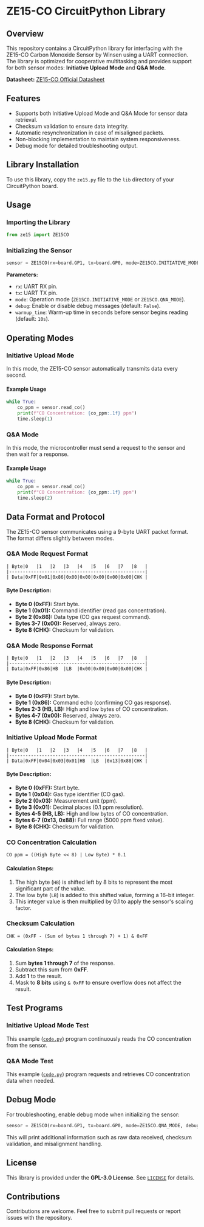 # ZE15-CO CircuitPython Library

## Overview
This repository contains a CircuitPython library for interfacing with the ZE15-CO Carbon Monoxide Sensor by Winsen using a UART connection. The library is optimized for cooperative multitasking and provides support for both sensor modes: **Initiative Upload Mode** and **Q&A Mode**.

**Datasheet:** [ZE15-CO Official Datasheet](http://winsen-sensor.com/d/files/ZE15-CO.pdf)

## Features
- Supports both Initiative Upload Mode and Q&A Mode for sensor data retrieval.
- Checksum validation to ensure data integrity.
- Automatic resynchronization in case of misaligned packets.
- Non-blocking implementation to maintain system responsiveness.
- Debug mode for detailed troubleshooting output.

## Library Installation
To use this library, copy the `ze15.py` file to the `lib` directory of your CircuitPython board.

## Usage
### Importing the Library
```python
from ze15 import ZE15CO
```

### Initializing the Sensor
```python
sensor = ZE15CO(rx=board.GP1, tx=board.GP0, mode=ZE15CO.INITIATIVE_MODE, debug=False, warmup_time=10)
```
**Parameters:**
- `rx`: UART RX pin.
- `tx`: UART TX pin.
- `mode`: Operation mode (`ZE15CO.INITIATIVE_MODE` or `ZE15CO.QNA_MODE`).
- `debug`: Enable or disable debug messages (default: `False`).
- `warmup_time`: Warm-up time in seconds before sensor begins reading (default: `10s`).

## Operating Modes
### Initiative Upload Mode
In this mode, the ZE15-CO sensor automatically transmits data every second.

#### Example Usage
```python
while True:
    co_ppm = sensor.read_co()
    print(f"CO Concentration: {co_ppm:.1f} ppm")
    time.sleep(1)
```

### Q&A Mode
In this mode, the microcontroller must send a request to the sensor and then wait for a response.

#### Example Usage
```python
while True:
    co_ppm = sensor.read_co()
    print(f"CO Concentration: {co_ppm:.1f} ppm")
    time.sleep(2)
```

## Data Format and Protocol
The ZE15-CO sensor communicates using a 9-byte UART packet format. The format differs slightly between modes.

### Q&A Mode Request Format
```
| Byte|0   |1   |2   |3   |4   |5   |6   |7   |8   |
|--------------------------------------------------|
| Data|0xFF|0x01|0x86|0x00|0x00|0x00|0x00|0x00|CHK |
```
#### Byte Description:
- **Byte 0 (0xFF):** Start byte.
- **Byte 1 (0x01):** Command identifier (read gas concentration).
- **Byte 2 (0x86):** Data type (CO gas request command).
- **Bytes 3-7 (0x00):** Reserved, always zero.
- **Byte 8 (CHK):** Checksum for validation.

### Q&A Mode Response Format
```
| Byte|0   |1   |2   |3   |4   |5   |6   |7   |8   |
|--------------------------------------------------|
| Data|0xFF|0x86|HB  |LB  |0x00|0x00|0x00|0x00|CHK |
```
#### Byte Description:
- **Byte 0 (0xFF):** Start byte.
- **Byte 1 (0x86):** Command echo (confirming CO gas response).
- **Bytes 2-3 (HB, LB):** High and low bytes of CO concentration.
- **Bytes 4-7 (0x00):** Reserved, always zero.
- **Byte 8 (CHK):** Checksum for validation.

### Initiative Upload Mode Format
```
| Byte|0   |1   |2   |3   |4   |5   |6   |7   |8   |
|--------------------------------------------------|
| Data|0xFF|0x04|0x03|0x01|HB  |LB  |0x13|0x88|CHK |
```
#### Byte Description:
- **Byte 0 (0xFF):** Start byte.
- **Byte 1 (0x04):** Gas type identifier (CO gas).
- **Byte 2 (0x03):** Measurement unit (ppm).
- **Byte 3 (0x01):** Decimal places (0.1 ppm resolution).
- **Bytes 4-5 (HB, LB):** High and low bytes of CO concentration.
- **Bytes 6-7 (0x13, 0x88):** Full range (5000 ppm fixed value).
- **Byte 8 (CHK):** Checksum for validation.

### CO Concentration Calculation
```
CO ppm = ((High Byte << 8) | Low Byte) * 0.1
```
#### Calculation Steps:
1. The high byte (`HB`) is shifted left by 8 bits to represent the most significant part of the value.
2. The low byte (`LB`) is added to this shifted value, forming a 16-bit integer.
3. This integer value is then multiplied by 0.1 to apply the sensor's scaling factor.

### Checksum Calculation
```
CHK = (0xFF - (Sum of bytes 1 through 7) + 1) & 0xFF
```
#### Calculation Steps:
1. Sum **bytes 1 through 7** of the response.
2. Subtract this sum from **0xFF**.
3. Add **1** to the result.
4. Mask to **8 bits** using `& 0xFF` to ensure overflow does not affect the result.

## Test Programs
### Initiative Upload Mode Test
This example ([`code.py`](<examples/Initiative-Upload-Mode/code.py>)) program continuously reads the CO concentration from the sensor.

### Q&A Mode Test
This example ([`code.py`](<examples/QA-Mode/code.py>)) program requests and retrieves CO concentration data when needed.

## Debug Mode
For troubleshooting, enable debug mode when initializing the sensor:
```python
sensor = ZE15CO(rx=board.GP1, tx=board.GP0, mode=ZE15CO.QNA_MODE, debug=True)
```
This will print additional information such as raw data received, checksum validation, and misalignment handling.

## License
This library is provided under the **GPL-3.0 License**. See [`LICENSE`](<LICENSE>) for details.

## Contributions
Contributions are welcome. Feel free to submit pull requests or report issues with the repository.
